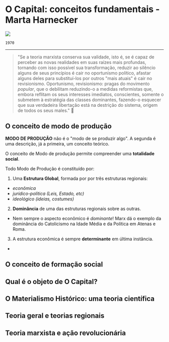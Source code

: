 # O Capital: conceitos fundamentais - Marta Harnecker

![](https://ensina.rtp.pt/site-uploads/2021/09/OperariosUSA-854x480.jpg)

`1970`
<hr> </hr>

> "Se a teoria marxista conserva sua validade, isto é, se é capaz de perceber as novas realidades em suas raízes mais profundas, tornando com isso possível sua transformação, reduzir ao silêncio alguns de seus princípios é cair no oportunismo político, afastar alguns deles para substituí-los por outros "mais atuais" é cair no revisionismo. Oportunismo, revisionismo: pragas do movimento _popular_, que o debilitam reduzindo-o a medidas reformistas que, embora reflitam os seus interesses imediatos, conscientes, somente o submetem à estratégia das classes dominantes, fazendo-o esquecer que sua verdadeira libertação está na destrição do sistema, origem de todos os seus males." 💭

## O conceito de modo de produção
**MODO DE PRODUÇÃO** não é o "modo de se produzir algo". A segunda é uma descrição, já a primeira, um conceito teórico.

O conceito de Modo de produção permite compreender uma **totalidade social**.

Todo Modo de Produção é constituído por:

1. Uma **Estrutura Global**, formada por por três estruturas regionais:
  - _econômica_
  - _jurídico-política (Leis, Estado, etc)_
  - _ideológico (ideias, costumes)_
  
2. **Dominância** de uma das estruturas regionais sobre as outras.
  - Nem sempre o aspecto econômico é _dominante_! Marx dá o exemplo da dominância do Catolicismo na Idade Média e da Política em Atenas e Roma.
    
3. A estrutura econômica é sempre **determinante** em última instância.
  - 
    
## O conceito de formação social
## Qual é o objeto de O Capital?
## O Materialismo Histórico: uma teoria científica
## Teoria geral e teorias regionais
## Teoria marxista e ação revolucionária

